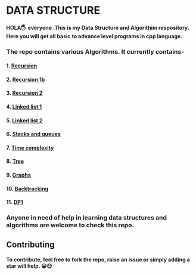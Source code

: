 # DATA STRUCTURE

#### HOLA🖐 everyone .This is my Data Structure and Algorithim respository. Here you will get all basic to advance level programs in cpp language.
### The repo contains various Algorithms. It currently contains-
#### 1. <a href="https://github.com/ravikr126/DATA-STRUCTURE/tree/master/Recursion%20-1">Recursion </a>
#### 2. <a href="https://github.com/ravikr126/DATA-STRUCTURE/tree/master/Recursion%201b">Recursion 1b<a> 
#### 3. <a href="https://github.com/ravikr126/DATA-STRUCTURE/tree/master/Recursion%20-2">Recursion 2</a>
#### 4. <a href="https://github.com/ravikr126/DATA-STRUCTURE/tree/master/LinkedList1">Linked list 1 </a>
#### 5. <a href ="https://github.com/ravikr126/DATA-STRUCTURE/tree/master/LinkedList2">Linked list 2</a>
#### 6. <a href="https://github.com/ravikr126/DATA-STRUCTURE/tree/master/STACK%20AND%20QUEUE">Stacks and queues </a>
#### 7. <a href="https://github.com/ravikr126/DATA-STRUCTURE/tree/master/TIME%20AND%20SPACE%20COMPLEXITY">Time complexity</a>
#### 8. <a href="https://github.com/ravikr126/DATA-STRUCTURE/tree/master/TREE">Tree</a>
#### 9. <a href="https://github.com/ravikr126/DATA-STRUCTURE/tree/master/Graphs">Graphs</a>
#### 10. <a href="https://github.com/ravikr126/DATA-STRUCTURE/tree/master/Backtracking">Backtracking </a>
#### 11. <a href="https://github.com/ravikr126/DATA-STRUCTURE/tree/master/DP%20(1D)">DP1</a>
### Anyone in need of help in learning data structures and algorithms are welcome to check this repo. 

## Contributing
#### To contribute, feel free to fork the repo, raise an issue or simply adding a star will help. 😀😊
